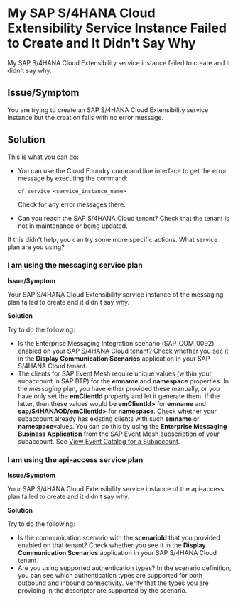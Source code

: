 <!-- loio69889e40aae04c06b05df57645323bf5 -->

# My SAP S/4HANA Cloud Extensibility Service Instance Failed to Create and It Didn't Say Why

My SAP S/4HANA Cloud Extensibility service instance failed to create and it didn't say why.



<a name="loio69889e40aae04c06b05df57645323bf5__section_c1h_xrx_dcc"/>

## Issue/Symptom

You are trying to create an SAP S/4HANA Cloud Extensibility service instance but the creation fails with no error message.



<a name="loio69889e40aae04c06b05df57645323bf5__section_f2p_ksx_dcc"/>

## Solution

This is what you can do:

-   You can use the Cloud Foundry command line interface to get the error message by executing the command:

    `cf service <service_instance_name>`

    Check for any error messages there.

-   Can you reach the SAP S/4HANA Cloud tenant? Check that the tenant is not in maintenance or being updated.


If this didn't help, you can try some more specific actions. What service plan are you using?



### I am using the messaging service plan

**Issue/Symptom**

Your SAP S/4HANA Cloud Extensibility service instance of the messaging plan failed to create and it didn't say why.

**Solution**

Try to do the following:

-   Is the Enterprise Messaging Integration scenario \(SAP\_COM\_0092\) enabled on your SAP S/4HANA Cloud tenant? Check whether you see it in the **Display Communication Scenarios** application in your SAP S/4HANA Cloud tenant.
-   The clients for SAP Event Mesh require unique values \(within your subaccount in SAP BTP\) for the **emname** and **namespace** properties. In the *messaging* plan, you have either provided these manually, or you have only set the **emClientId** property and let it generate them. If the latter, then these values would be **emClientId\>** for **emname** and **sap/S4HANAOD/emClientId\>** for **namespace**. Check whether your subaccount already has existing clients with such **emname** or **namespace**values. You can do this by using the **Enterprise Messaging Business Application** from the SAP Event Mesh subscription of your subaccount. See [View Event Catalog for a Subaccount](https://help.sap.com/docs/SAP_EM/bf82e6b26456494cbdd197057c09979f/01884b95c5ef4f0f8b6e806c9c901b1f.html).



### I am using the api-access service plan

**Issue/Symptom**

Your SAP S/4HANA Cloud Extensibility service instance of the api-access plan failed to create and it didn't say why.

**Solution**

Try to do the following:

-   Is the communication scenario with the **scenarioId** that you provided enabled on that tenant? Check whether you see it in the **Display Communication Scenarios** application in your SAP S/4HANA Cloud tenant.
-   Are you using supported authentication types? In the scenario definition, you can see which authentication types are supported for both outbound and inbound connectivity. Verify that the types you are providing in the descriptor are supported by the scenario.

